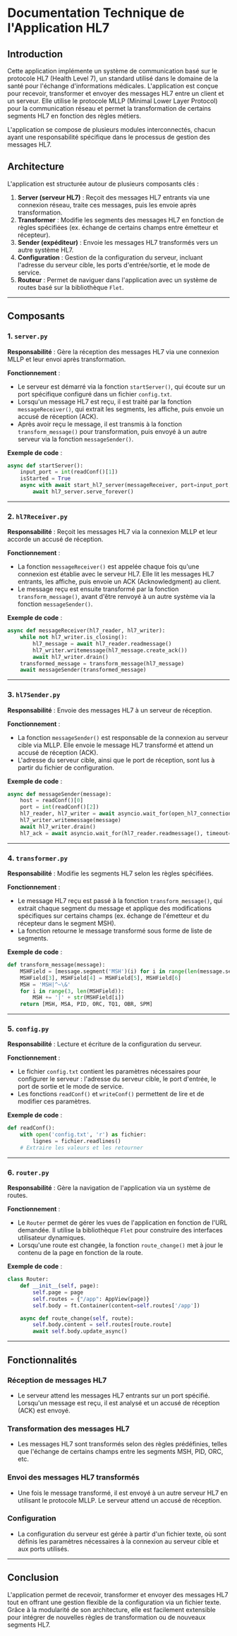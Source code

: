# Documentation Technique de l'Application HL7

## Introduction

Cette application implémente un système de communication basé sur le protocole HL7 (Health Level 7), un standard utilisé dans le domaine de la santé pour l'échange d'informations médicales. L'application est conçue pour recevoir, transformer et envoyer des messages HL7 entre un client et un serveur. Elle utilise le protocole MLLP (Minimal Lower Layer Protocol) pour la communication réseau et permet la transformation de certains segments HL7 en fonction des règles métiers.

L'application se compose de plusieurs modules interconnectés, chacun ayant une responsabilité spécifique dans le processus de gestion des messages HL7.

## Architecture

L'application est structurée autour de plusieurs composants clés :

1. **Server (serveur HL7)** : Reçoit des messages HL7 entrants via une connexion réseau, traite ces messages, puis les envoie après transformation.
2. **Transformer** : Modifie les segments des messages HL7 en fonction de règles spécifiées (ex. échange de certains champs entre émetteur et récepteur).
3. **Sender (expéditeur)** : Envoie les messages HL7 transformés vers un autre système HL7.
4. **Configuration** : Gestion de la configuration du serveur, incluant l'adresse du serveur cible, les ports d'entrée/sortie, et le mode de service.
5. **Routeur** : Permet de naviguer dans l'application avec un système de routes basé sur la bibliothèque `Flet`.

---

## Composants

### 1. `server.py`

**Responsabilité** : Gère la réception des messages HL7 via une connexion MLLP et leur envoi après transformation.

**Fonctionnement** :
- Le serveur est démarré via la fonction `startServer()`, qui écoute sur un port spécifique configuré dans un fichier `config.txt`.
- Lorsqu'un message HL7 est reçu, il est traité par la fonction `messageReceiver()`, qui extrait les segments, les affiche, puis envoie un accusé de réception (ACK).
- Après avoir reçu le message, il est transmis à la fonction `transform_message()` pour transformation, puis envoyé à un autre serveur via la fonction `messageSender()`.

**Exemple de code** :
```python
async def startServer():
    input_port = int(readConf()[1])
    isStarted = True
    async with await start_hl7_server(messageReceiver, port=input_port, encoding='iso-8859/1') as hl7_server:
        await hl7_server.serve_forever()
```

---

### 2. `hl7Receiver.py`

**Responsabilité** : Reçoit les messages HL7 via la connexion MLLP et leur accorde un accusé de réception.

**Fonctionnement** :
- La fonction `messageReceiver()` est appelée chaque fois qu'une connexion est établie avec le serveur HL7. Elle lit les messages HL7 entrants, les affiche, puis envoie un ACK (Acknowledgment) au client.
- Le message reçu est ensuite transformé par la fonction `transform_message()`, avant d'être renvoyé à un autre système via la fonction `messageSender()`.

**Exemple de code** :
```python
async def messageReceiver(hl7_reader, hl7_writer):
    while not hl7_writer.is_closing():
        hl7_message = await hl7_reader.readmessage()
        hl7_writer.writemessage(hl7_message.create_ack())
        await hl7_writer.drain()
    transformed_message = transform_message(hl7_message)
    await messageSender(transformed_message)
```

---

### 3. `hl7Sender.py`

**Responsabilité** : Envoie des messages HL7 à un serveur de réception.

**Fonctionnement** :
- La fonction `messageSender()` est responsable de la connexion au serveur cible via MLLP. Elle envoie le message HL7 transformé et attend un accusé de réception (ACK).
- L'adresse du serveur cible, ainsi que le port de réception, sont lus à partir du fichier de configuration.

**Exemple de code** :
```python
async def messageSender(message):
    host = readConf()[0]
    port = int(readConf()[2])
    hl7_reader, hl7_writer = await asyncio.wait_for(open_hl7_connection(host, port, encoding='iso-8859/1'), timeout=10)
    hl7_writer.writemessage(message)
    await hl7_writer.drain()
    hl7_ack = await asyncio.wait_for(hl7_reader.readmessage(), timeout=10)
```
---

### 4. `transformer.py`

**Responsabilité** : Modifie les segments HL7 selon les règles spécifiées.

**Fonctionnement** :
- Le message HL7 reçu est passé à la fonction `transform_message()`, qui extrait chaque segment du message et applique des modifications spécifiques sur certains champs (ex. échange de l'émetteur et du récepteur dans le segment MSH).
- La fonction retourne le message transformé sous forme de liste de segments.

**Exemple de code** :
```python
def transform_message(message):
    MSHField = [message.segment('MSH')(i) for i in range(len(message.segment('MSH')))]
    MSHField[3], MSHField[4] = MSHField[5], MSHField[6]
    MSH = 'MSH|^~\&'
    for i in range(3, len(MSHField)):
        MSH += '|' + str(MSHField[i])
    return [MSH, MSA, PID, ORC, TQ1, OBR, SPM]
```

---

### 5. `config.py`

**Responsabilité** : Lecture et écriture de la configuration du serveur.

**Fonctionnement** :
- Le fichier `config.txt` contient les paramètres nécessaires pour configurer le serveur : l'adresse du serveur cible, le port d'entrée, le port de sortie et le mode de service.
- Les fonctions `readConf()` et `writeConf()` permettent de lire et de modifier ces paramètres.

**Exemple de code** :
```python
def readConf():
    with open('config.txt', 'r') as fichier:
        lignes = fichier.readlines()
    # Extraire les valeurs et les retourner
```

---

### 6. `router.py`

**Responsabilité** : Gère la navigation de l'application via un système de routes.

**Fonctionnement** :
- Le `Router` permet de gérer les vues de l'application en fonction de l'URL demandée. Il utilise la bibliothèque `Flet` pour construire des interfaces utilisateur dynamiques.
- Lorsqu'une route est changée, la fonction `route_change()` met à jour le contenu de la page en fonction de la route.

**Exemple de code** :
```python
class Router:
    def __init__(self, page):
        self.page = page
        self.routes = {"/app": AppView(page)}
        self.body = ft.Container(content=self.routes['/app'])

    async def route_change(self, route):
        self.body.content = self.routes[route.route]
        await self.body.update_async()
```

---

## Fonctionnalités

### Réception de messages HL7
- Le serveur attend les messages HL7 entrants sur un port spécifié. Lorsqu'un message est reçu, il est analysé et un accusé de réception (ACK) est envoyé.

### Transformation des messages HL7
- Les messages HL7 sont transformés selon des règles prédéfinies, telles que l'échange de certains champs entre les segments MSH, PID, ORC, etc.

### Envoi des messages HL7 transformés
- Une fois le message transformé, il est envoyé à un autre serveur HL7 en utilisant le protocole MLLP. Le serveur attend un accusé de réception.

### Configuration
- La configuration du serveur est gérée à partir d'un fichier texte, où sont définis les paramètres nécessaires à la connexion au serveur cible et aux ports utilisés.

---

## Conclusion

L'application permet de recevoir, transformer et envoyer des messages HL7 tout en offrant une gestion flexible de la configuration via un fichier texte. Grâce à la modularité de son architecture, elle est facilement extensible pour intégrer de nouvelles règles de transformation ou de nouveaux segments HL7.
